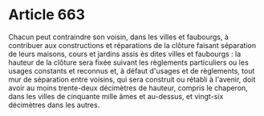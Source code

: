 # Article 663

Chacun peut contraindre son voisin, dans les villes et faubourgs, à contribuer aux constructions et réparations de la clôture faisant séparation de leurs maisons, cours et jardins assis ès dites villes et faubourgs : la hauteur de la clôture sera fixée suivant les règlements particuliers ou les usages constants et reconnus et, à défaut d'usages et de règlements, tout mur de séparation entre voisins, qui sera construit ou rétabli à l'avenir, doit avoir au moins trente-deux décimètres de hauteur, compris le chaperon, dans les villes de cinquante mille âmes et au-dessus, et vingt-six décimètres dans les autres.